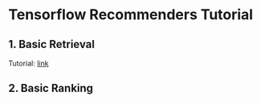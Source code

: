 # Tensorflow Recommenders Tutorial

## 1. Basic Retrieval

Tutorial: [link](https://www.tensorflow.org/recommenders/examples/basic_retrieval)

## 2. Basic Ranking